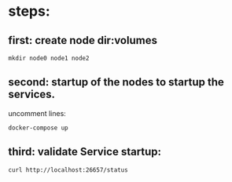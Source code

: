 # steps:

## first: create node dir:volumes
```
mkdir node0 node1 node2
```

## second: startup of the nodes to startup the services.
uncomment lines:
```
docker-compose up
```

## third: validate Service startup:
```
curl http://localhost:26657/status
```